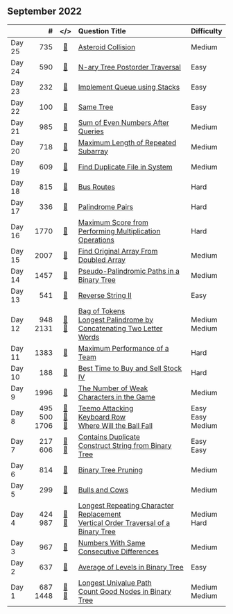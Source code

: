 ## September 2022

||#|</>|Question Title|Difficulty|
|:--|--:|:-:|:--|:--|
|Day 25|735|[📎](../src/q_701_750/q0735.cc)|[Asteroid Collision](https://leetcode.com/problems/asteroid-collision/)|Medium|
|Day 24|590|[📎](../src/q_551_600/q0590.cc)|[N-ary Tree Postorder Traversal](https://leetcode.com/problems/n-ary-tree-postorder-traversal/)|Easy|
|Day 23|232|[📎](../src/q_201_250/q0232.cc)|[Implement Queue using Stacks](https://leetcode.com/problems/implement-queue-using-stacks/)|Easy|
|Day 22|100|[📎](../src/q_51_100/q0100.cc)|[Same Tree](https://leetcode.com/problems/same-tree/)|Easy|
|Day 21|985|[📎](../src/q_951_1000/q0985.cc)|[Sum of Even Numbers After Queries](https://leetcode.com/problems/sum-of-even-numbers-after-queries/)|Medium|
|Day 20|718|[📎](../src/q_701_750/q0718.cc)|[Maximum Length of Repeated Subarray](https://leetcode.com/problems/maximum-length-of-repeated-subarray/)|Medium|
|Day 19|609|[📎](../src/q_601_650/q0609.cc)|[Find Duplicate File in System](https://leetcode.com/problems/find-duplicate-file-in-system/)|Medium|
|Day 18|815|[📎](../src/q_801_850/q0815.cc)|[Bus Routes](https://leetcode.com/problems/bus-routes/)|Hard|
|Day 17|336|[📎](../src/q_301_350/q0336.cc)|[Palindrome Pairs](https://leetcode.com/problems/palindrome-pairs/)|Hard|
|Day 16|1770|[📎](../src/q_1751_1800/q1770.cc)|[Maximum Score from Performing Multiplication Operations](https://leetcode.com/problems/maximum-score-from-performing-multiplication-operations/)|Hard|
|Day 15|2007|[📎](../src/q_2001_2050/q2007.cc)|[Find Original Array From Doubled Array](https://leetcode.com/problems/find-original-array-from-doubled-array/)|Medium|
|Day 14|1457|[📎](../src/q_1451_1500/q1457.cc)|[Pseudo-Palindromic Paths in a Binary Tree](https://leetcode.com/problems/pseudo-palindromic-paths-in-a-binary-tree/)|Medium|
|Day 13|541|[📎](../src/q_501_550/q0541.cc)|[Reverse String II](https://leetcode.com/problems/reverse-string-ii/)|Easy|
|Day 12|948<br>2131|[📎](../src/q_901_950/q0948.cc)<br>[📎](../src/q_2101_2150/q2131.cc)|[Bag of Tokens](https://leetcode.com/problems/bag-of-tokens/)<br>[Longest Palindrome by Concatenating Two Letter Words](https://leetcode.com/problems/longest-palindrome-by-concatenating-two-letter-words/)|Medium<br>Medium|
|Day 11|1383|[📎](../src/q_1351_1400/q1383.cc)|[Maximum Performance of a Team](https://leetcode.com/problems/maximum-performance-of-a-team/)|Hard|
|Day 10|188|[📎](../src/q_151_200/q0188.cc)|[Best Time to Buy and Sell Stock IV](https://leetcode.com/problems/best-time-to-buy-and-sell-stock-iv/)|Hard|
|Day 9|1996|[📎](../src/q_1951_2000/q1996.cc)|[The Number of Weak Characters in the Game](https://leetcode.com/problems/the-number-of-weak-characters-in-the-game/)|Medium|
|Day 8|495<br>500<br>1706|[📎](../src/q_451_500/q0495.cc)<br>[📎](../src/q_451_500/q0500.cc)<br>[📎](../src/q_1701_1750/q1706.cc)|[Teemo Attacking](https://leetcode.com/problems/teemo-attacking/)<br>[Keyboard Row](https://leetcode.com/problems/keyboard-row/)<br>[Where Will the Ball Fall](https://leetcode.com/problems/where-will-the-ball-fall/)|Easy<br>Easy<br>Medium|
|Day 7|217<br>606|[📎](../src/q_201_250/q0217.cc)<br>[📎](../src/q_601_650/q0606.cc)|[Contains Duplicate](https://leetcode.com/problems/contains-duplicate/)<br>[Construct String from Binary Tree](https://leetcode.com/problems/construct-string-from-binary-tree/)|Easy<br>Easy|
|Day 6|814|[📎](../src/q_801_850/q0814.cc)|[Binary Tree Pruning](https://leetcode.com/problems/binary-tree-pruning/)|Medium|
|Day 5|299|[📎](../src/q_251_300/q0299.cc)|[Bulls and Cows](https://leetcode.com/problems/bulls-and-cows/)|Medium|
|Day 4|424<br>987|[📎](../src/q_401_450/q0424.cc)<br>[📎](../src/q_951_1000/q0987.cc)|[Longest Repeating Character Replacement](https://leetcode.com/problems/longest-repeating-character-replacement/)<br>[Vertical Order Traversal of a Binary Tree](https://leetcode.com/problems/vertical-order-traversal-of-a-binary-tree/)|Medium<br>Hard|
|Day 3|967|[📎](../src/q_951_1000/q0967.cc)|[Numbers With Same Consecutive Differences](https://leetcode.com/problems/numbers-with-same-consecutive-differences/)|Medium|
|Day 2|637|[📎](../src/q_601_650/q0637.cc)|[Average of Levels in Binary Tree](https://leetcode.com/problems/average-of-levels-in-binary-tree/)|Easy|
|Day 1|687<br>1448|[📎](../src/q_651_700/q0687.cc)<br>[📎](../src/q_1401_1450/q1448.cc)|[Longest Univalue Path](https://leetcode.com/problems/longest-univalue-path/)<br>[Count Good Nodes in Binary Tree](https://leetcode.com/problems/count-good-nodes-in-binary-tree/)|Medium<br>Medium|

